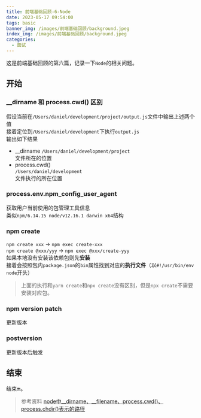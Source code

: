 ```yaml
---
title: 前端基础回顾-6-Node
date: 2023-05-17 09:54:00
tags: basic   
banner_img: /images/前端基础回顾/background.jpeg
index_img: /images/前端基础回顾/background.jpeg
categories: 
  - 面试
---
```


这是前端基础回顾的第六篇，记录一下`Node`的相关问题。  


## 开始

### __dirname 和 process.cwd() 区别  
  假设当前在`/Users/daniel/development/project/output.js`文件中输出上述两个值  
  接着定位到`/Users/daniel/development`下执行`output.js`  
  输出如下结果  
  - __dirname 
  `/Users/daniel/development/project`  
  文件所在的位置  
  - process.cwd()  
  `/Users/daniel/development`  
  文件执行的所在位置    

### process.env.npm_config_user_agent  
  获取用户当前使用的包管理工具信息  
  类似`npm/6.14.15 node/v12.16.1 darwin x64`结构  

### npm create 
  `npm create xxx` -> `npm exec create-xxx`  
  `npm create @xxx/yyy` -> `npm exec @xxx/create-yyy`  
  如果本地没有安装该依赖包则先**安装**  
  接着会按照包内`package.json`的`bin`属性找到对应的**执行文件**（以`#!/usr/bin/env node`开头）  

  > 上面的执行和`yarn create`和`npx create`没有区别，但是`npx create`不需要安装对应包。     

### npm version patch  
  更新版本  

### postversion  
  更新版本后触发  



## 结束  

  结束🔚。  

  > 参考资料
  [node中__dirname、__filename、process.cwd()、process.chdir()表示的路径](https://juejin.cn/post/6844903913435430919)    
